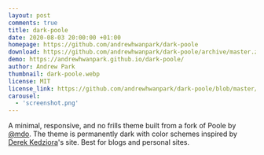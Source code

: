 ```yaml
---
layout: post
comments: true
title: dark-poole
date: 2020-08-03 20:00:00 +01:00
homepage: https://github.com/andrewhwanpark/dark-poole
download: https://github.com/andrewhwanpark/dark-poole/archive/master.zip
demo: https://andrewhwanpark.github.io/dark-poole/
author: Andrew Park
thumbnail: dark-poole.webp
license: MIT
license_link: https://github.com/andrewhwanpark/dark-poole/blob/master/LICENSE.md
carousel:
  - 'screenshot.png'
---
```


A minimal, responsive, and no frills theme built from a fork of Poole by [@mdo](https://markdotto.com/). The theme is permanently dark with color schemes inspired by [Derek Kedziora](https://derekkedziora.com/)'s site.
Best for blogs and personal sites.
